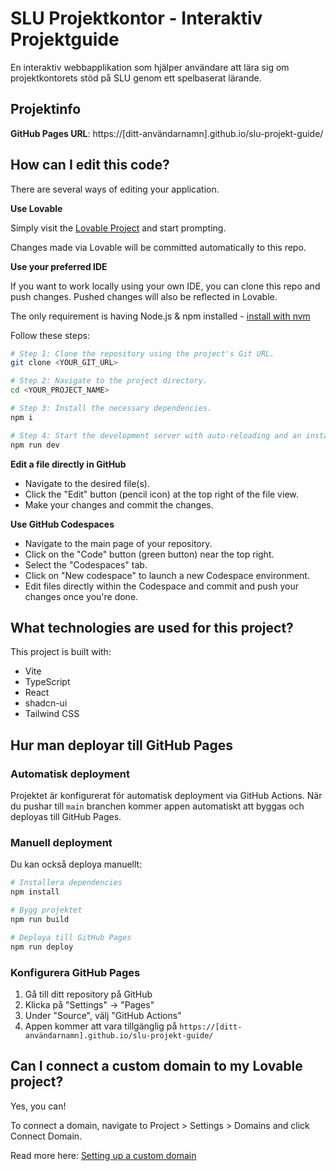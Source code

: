 # SLU Projektkontor - Interaktiv Projektguide

En interaktiv webbapplikation som hjälper användare att lära sig om projektkontorets stöd på SLU genom ett spelbaserat lärande.

## Projektinfo

**GitHub Pages URL**: https://[ditt-användarnamn].github.io/slu-projekt-guide/

## How can I edit this code?

There are several ways of editing your application.

**Use Lovable**

Simply visit the [Lovable Project](https://lovable.dev/projects/9fdfff8d-3041-463a-aa96-f535a3266afa) and start prompting.

Changes made via Lovable will be committed automatically to this repo.

**Use your preferred IDE**

If you want to work locally using your own IDE, you can clone this repo and push changes. Pushed changes will also be reflected in Lovable.

The only requirement is having Node.js & npm installed - [install with nvm](https://github.com/nvm-sh/nvm#installing-and-updating)

Follow these steps:

```sh
# Step 1: Clone the repository using the project's Git URL.
git clone <YOUR_GIT_URL>

# Step 2: Navigate to the project directory.
cd <YOUR_PROJECT_NAME>

# Step 3: Install the necessary dependencies.
npm i

# Step 4: Start the development server with auto-reloading and an instant preview.
npm run dev
```

**Edit a file directly in GitHub**

- Navigate to the desired file(s).
- Click the "Edit" button (pencil icon) at the top right of the file view.
- Make your changes and commit the changes.

**Use GitHub Codespaces**

- Navigate to the main page of your repository.
- Click on the "Code" button (green button) near the top right.
- Select the "Codespaces" tab.
- Click on "New codespace" to launch a new Codespace environment.
- Edit files directly within the Codespace and commit and push your changes once you're done.

## What technologies are used for this project?

This project is built with:

- Vite
- TypeScript
- React
- shadcn-ui
- Tailwind CSS

## Hur man deployar till GitHub Pages

### Automatisk deployment
Projektet är konfigurerat för automatisk deployment via GitHub Actions. När du pushar till `main` branchen kommer appen automatiskt att byggas och deployas till GitHub Pages.

### Manuell deployment
Du kan också deploya manuellt:

```sh
# Installera dependencies
npm install

# Bygg projektet
npm run build

# Deploya till GitHub Pages
npm run deploy
```

### Konfigurera GitHub Pages
1. Gå till ditt repository på GitHub
2. Klicka på "Settings" → "Pages"
3. Under "Source", välj "GitHub Actions"
4. Appen kommer att vara tillgänglig på `https://[ditt-användarnamn].github.io/slu-projekt-guide/`

## Can I connect a custom domain to my Lovable project?

Yes, you can!

To connect a domain, navigate to Project > Settings > Domains and click Connect Domain.

Read more here: [Setting up a custom domain](https://docs.lovable.dev/tips-tricks/custom-domain#step-by-step-guide)
